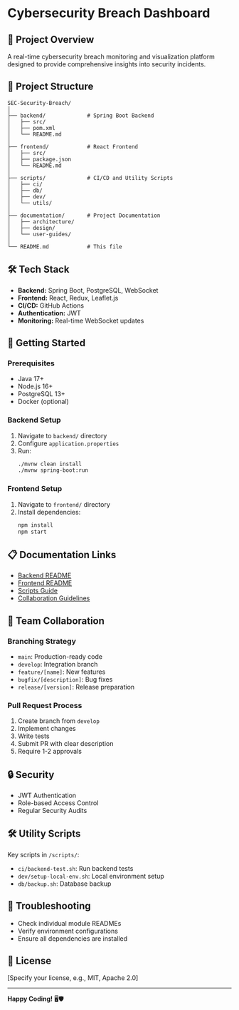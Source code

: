 # Cybersecurity Breach Dashboard

## 🚨 Project Overview
A real-time cybersecurity breach monitoring and visualization platform designed to provide comprehensive insights into security incidents.

## 📂 Project Structure
```
SEC-Security-Breach/
│
├── backend/             # Spring Boot Backend
│   ├── src/
│   ├── pom.xml
│   └── README.md
│
├── frontend/            # React Frontend
│   ├── src/
│   ├── package.json
│   └── README.md
│
├── scripts/             # CI/CD and Utility Scripts
│   ├── ci/
│   ├── db/
│   ├── dev/
│   └── utils/
│
├── documentation/       # Project Documentation
│   ├── architecture/
│   ├── design/
│   └── user-guides/
│
└── README.md            # This file
```

## 🛠 Tech Stack
- **Backend:** Spring Boot, PostgreSQL, WebSocket
- **Frontend:** React, Redux, Leaflet.js
- **CI/CD:** GitHub Actions
- **Authentication:** JWT
- **Monitoring:** Real-time WebSocket updates

## 🚀 Getting Started

### Prerequisites
- Java 17+
- Node.js 16+
- PostgreSQL 13+
- Docker (optional)

### Backend Setup
1. Navigate to `backend/` directory
2. Configure `application.properties`
3. Run: 
   ```bash
   ./mvnw clean install
   ./mvnw spring-boot:run
   ```

### Frontend Setup
1. Navigate to `frontend/` directory
2. Install dependencies:
   ```bash
   npm install
   npm start
   ```

## 📋 Documentation Links
- [Backend README](/backend/README.md)
- [Frontend README](/frontend/README.md)
- [Scripts Guide](/scripts/README.md)
- [Collaboration Guidelines](/documentation/collaboration-guide.md)

## 🤝 Team Collaboration

### Branching Strategy
- `main`: Production-ready code
- `develop`: Integration branch
- `feature/[name]`: New features
- `bugfix/[description]`: Bug fixes
- `release/[version]`: Release preparation

### Pull Request Process
1. Create branch from `develop`
2. Implement changes
3. Write tests
4. Submit PR with clear description
5. Require 1-2 approvals

## 🔒 Security
- JWT Authentication
- Role-based Access Control
- Regular Security Audits

## 🛠 Utility Scripts
Key scripts in `/scripts/`:
- `ci/backend-test.sh`: Run backend tests
- `dev/setup-local-env.sh`: Local environment setup
- `db/backup.sh`: Database backup

## 🐛 Troubleshooting
- Check individual module READMEs
- Verify environment configurations
- Ensure all dependencies are installed

## 📄 License
[Specify your license, e.g., MIT, Apache 2.0]

---

**Happy Coding!** 🖥️🛡️
```

